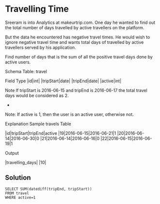 #  Travelling Time
Sreeram is into Analytics at makeurtrip.com. One day he wanted to find out the total number of days travelled by active travellers on the platform.

But the data he encountered has negative travel times. He would wish to ignore negative travel time and wants total days of travelled by active travellers served by his application.

Find number of days that is the sum of all the positive travel days done by active users.

Schema
Table: travel

Field	Type
|id|int|
|tripStart|date|
|tripEnd|date|
|active|int|

Note
If tripStart is 2016-06-15 and tripEnd is 2016-06-17
the total travel days would be considered as 2.

-

Note: If active is 1, then the user is an active user, otherwise not.

Explanation
Sample travels Table

|id|tripStart|tripEnd|active
|19|2016-06-15|2016-06-21|1
|20|2016-06-14|2016-06-30|0
|21|2016-06-14|2016-06-16|0
|22|2016-06-15|2016-06-19|1

Output

|travelling_days|
|10|

## Solution
```
SELECT SUM(datediff(tripEnd, tripStart)) 
FROM travel 
WHERE active=1
```
